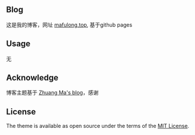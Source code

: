 ## Blog

这是我的博客，网址 [mafulong.top](https://mafulong.top),  基于github pages

## Usage

无

## Acknowledge

博客主题基于 [Zhuang Ma's blog](https://github.com/mzlogin/mzlogin.github.io)，感谢

## License

The theme is available as open source under the terms of the [MIT License](https://opensource.org/licenses/MIT).